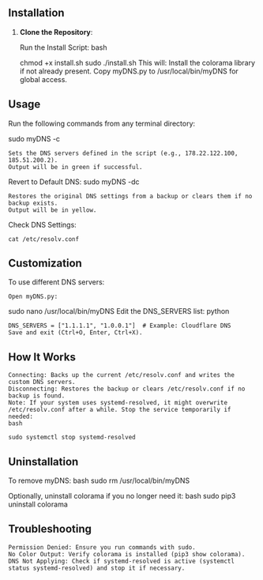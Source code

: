 
## Installation

1. **Clone the Repository**:
   
   

    Run the Install Script:
    bash

    chmod +x install.sh
    sudo ./install.sh
    This will:
        Install the colorama library if not already present.
        Copy myDNS.py to /usr/local/bin/myDNS for global access.

## Usage

Run the following commands from any terminal directory:

sudo myDNS -c

    Sets the DNS servers defined in the script (e.g., 178.22.122.100, 185.51.200.2).
    Output will be in green if successful.

Revert to Default DNS:
sudo myDNS -dc

    Restores the original DNS settings from a backup or clears them if no backup exists.
    Output will be in yellow.

Check DNS Settings:

    cat /etc/resolv.conf

## Customization

To use different DNS servers:

    Open myDNS.py:
    
sudo nano /usr/local/bin/myDNS
Edit the DNS_SERVERS list:
python

    DNS_SERVERS = ["1.1.1.1", "1.0.0.1"]  # Example: Cloudflare DNS
    Save and exit (Ctrl+O, Enter, Ctrl+X).

## How It Works

    Connecting: Backs up the current /etc/resolv.conf and writes the custom DNS servers.
    Disconnecting: Restores the backup or clears /etc/resolv.conf if no backup is found.
    Note: If your system uses systemd-resolved, it might overwrite /etc/resolv.conf after a while. Stop the service temporarily if needed:
    bash

    sudo systemctl stop systemd-resolved

## Uninstallation

To remove myDNS:
bash
sudo rm /usr/local/bin/myDNS

Optionally, uninstall colorama if you no longer need it:
bash
sudo pip3 uninstall colorama
## Troubleshooting

    Permission Denied: Ensure you run commands with sudo.
    No Color Output: Verify colorama is installed (pip3 show colorama).
    DNS Not Applying: Check if systemd-resolved is active (systemctl status systemd-resolved) and stop it if necessary.
